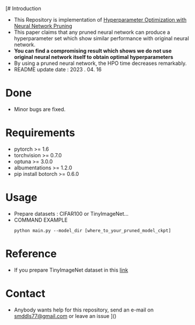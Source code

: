 [# Introduction
  - This Repository is implementation of [Hyperparameter Optimization with Neural Network Pruning](https://scholar.google.com/citations?view_op=view_citation&hl=ko&user=PywlW4gAAAAJ&citation_for_view=PywlW4gAAAAJ:IjCSPb-OGe4C)
  - This paper claims that any pruned neural network can produce a hyperparameter set which show similar performance with original neural network.
  - **You can find a compromising result which shows we do not use original neural network itself to obtain optimal hyperparameters**
  - By using a pruned neural network, the HPO time decreases remarkably.
  - README update date : 2023 . 04. 16
# Done
  - Minor bugs are fixed.

# Requirements
  - pytorch  >= 1.6
  - torchvision >= 0.7.0
  - optuna >= 3.0.0
  - albumentations >= 1.2.0
  - pip install botorch >= 0.6.0

# Usage
  - Prepare datasets : CIFAR100 or TinyImageNet... 
  - COMMAND EXAMPLE
    ```
    python main.py --model_dir [where_to_your_pruned_model_ckpt]
    ```
# Reference
  - If you prepare TinyImageNet dataset in this [link](https://www.kaggle.com/c/tiny-imagenet)

# Contact
  - Anybody wants help for this repository, send an e-mail on smddls77@gmail.com or leave an issue  ]()
